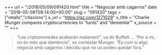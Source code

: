 +++
url = "/2018/05/09/091420.html"
title = "Negociar amb cagarros"
date = "2018-05-09T08:14:00+00:00"
slug = "091420"
tags = ["retalls","citacions"]
x_url = "https://qz.com/1271029"
x_title = "Charlie Munger compares cryptocurrencies to “turds” and “dementia”"
x_source = ""
+++

> “Les criptomonedes acabaran malament”, va dir Buffett ... “Per a mi, no és més que demència", va contestar Munger. “És com si algú negocia amb cagarros i decidiu que no us podeu quedar fora.”

